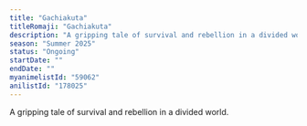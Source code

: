 ```yaml
---
title: "Gachiakuta"
titleRomaji: "Gachiakuta"
description: "A gripping tale of survival and rebellion in a divided world."
season: "Summer 2025"
status: "Ongoing"
startDate: ""
endDate: ""
myanimelistId: "59062"
anilistId: "178025"
---
```


A gripping tale of survival and rebellion in a divided world.

